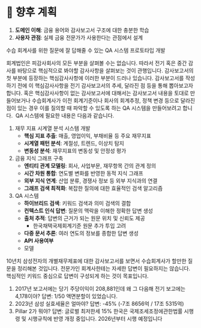 # 📑 향후 계획

1. **도메인 이해**: 금융 용어와 감사보고서 구조에 대한 충분한 학습
2. **사용자 관점**: 실제 금융 전문가가 사용한다는 관점에서 설계

수습 회계사를 위한 질문에 잘 답해줄 수 있는 QA 시스템 프로토타입 개발

회계법인은 피감사회사의 모든 부분을 살펴볼 수는 없습니다. 따라서 전기 혹은 중간 감사를 바탕으로 핵심적으로 봐야할 감사사항을 살펴보는 것이 관행입니다. 감사보고서의 첫 부분에 등장하는 핵심감사사항에 이러한 부분이 드러나 있습니다. 감사보고서를 작성하기 전에 이 핵심감사사항을 전기 감사보고서의 추세, 달라진 점 등을 통해 뽑아보고자 합니다. 혹은 핵심감사사항이 없는 감사보고서에 대해서는 감사보고서 내용을 토대로 만들어보거나 수습회계사가 이전 회계기준이나 회사의 회계추정, 정책 변경 등으로 달라진 점이 있는 경우 이를 질의할 때 파악할 수 있도록 하는 QA 시스템을 만들어보려고 합니다.  QA 시스템에 필요한 내용은 다음과 같습니다.

1. 재무 지표 시계열 분석 시스템 개발
    - **핵심 지표 추출**: 매출, 영업이익, 부채비율 등 주요 재무지표
    - **시계열 패턴 분석**: 계절성, 트렌드, 이상치 탐지
    - **변동성 분석**: 재무지표의 변동성 및 안정성 평가
2. 금융 지식 그래프 구축
    - **엔티티 관계 모델링**: 회사, 사업부문, 재무항목 간의 관계 정의
    - **시간 차원 통합**: 연도별 변화를 반영한 동적 지식 그래프
    - **외부 지식 연계**: 산업 분류, 경쟁사 정보 등 외부 지식과의 연결
    - **그래프 검색 최적화**: 복잡한 질의에 대한 효율적인 검색 알고리즘
3. QA 시스템
    - **하이브리드 검색**: 키워드 검색과 의미 검색의 결합
    - **컨텍스트 인식 답변**: 질문의 맥락을 이해한 정확한 답변 생성
    - **출처 추적**: 답변의 근거가 되는 원문 위치 및 신뢰도 제공
        - 한국채택국제회계기준 원문 추가 투입 고려
    - **다중 문서 추론**: 여러 연도의 정보를 종합한 답변 생성
    - **API 사용여부**
    - 모델

10년치 삼성전자의 개별재무제표에 대한 감사보고서를 보면서 수습회계사가 할만한 질문을 정리해본 것입니다. 전문가인 회계사한테는 자세한 답변이 필요하지는 않습니다. 핵심적인 키워드 중심으로 답변이 구성되게 하는 것이 목표입니다.

1. 2017년 보고서에는 당기 주당이익이 208,881인데 왜 그 다음해 전기 보고에는 4,178이야? 답변: 1/50 액면분할이 있었습니다.
2. 2023년 삼성 실효세율은 얼마야? 답변: -45% (-7조 8656억 / 17조 5315억)
3. Pillar 2가 뭐야? 답변: 글로벌 최저한세 15% 한국은 국제조세조정에관한법률 시행령 및 시행규칙에 반영 개정 중입니다. 2026년부터 시행 예정입니다